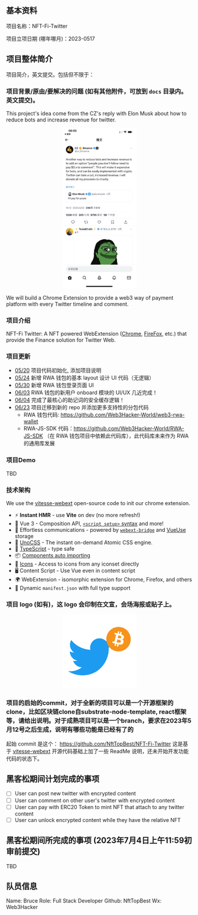 ## 基本资料

项目名称：NFT-Fi-Twitter

项目立项日期 (哪年哪月)：2023-0517

## 项目整体简介

项目简介，英文提交。包括但不限于：

### 项目背景/原由/要解决的问题 (如有其他附件，可放到 `docs` 目录内。英文提交)。

This project's idea come from the CZ's reply with Elon Musk about how to reduce bots and increase revenue for twitter.
<p align="center">
<img width="200" src="./docs/cz-twitter.png"><br/>
</p>

We will build a Chrome Extension to provide a web3 way of payment platform with every Twitter timeline and comment.

### 项目介绍

NFT-Fi Twitter: A NFT powered WebExtension ([Chrome](https://developer.chrome.com/docs/extensions/reference/), [FireFox](https://addons.mozilla.org/en-US/developers/), etc.) that provide the Finance solution for Twitter Web.

### 项目更新

* [05/20](https://github.com/parity-asia/hackathon-2023-summer/pull/4/commits) 项目代码初始化, 添加项目说明
* [05/24](https://github.com/parity-asia/hackathon-2023-summer/pull/7/commits) 新增 RWA 钱包的基本 layout 设计 UI 代码（无逻辑）
* [05/30](https://github.com/parity-asia/hackathon-2023-summer/pull/11/commits) 新增 RWA 钱包登录页面 UI
* [06/03](https://github.com/parity-asia/hackathon-2023-summer/pull/18/commits) RWA 钱包的新用户 onboard 模块的 UI/UX 几近完成！
* [06/04](https://github.com/parity-asia/hackathon-2023-summer/pull/23/commits) 完成了最核心的助记词的安全缓存逻辑！
* [06/23](https://github.com/parity-asia/hackathon-2023-summer/pull/76) 项目迁移到新的 repo 并添加更多支持性的分包代码
  * RWA 钱包代码: <https://github.com/Web3Hacker-World/web3-rwa-wallet>
  * RWA-JS-SDK 代码：<https://github.com/Web3Hacker-World/RWA-JS-SDK> （在 RWA 钱包项目中依赖此代码库），此代码库未来作为 RWA 的通用库发展

### 项目Demo

TBD

### 技术架构

We use the [vitesse-webext](https://github.com/antfu/vitesse-webext) open-source code to init our chrome extension.

- ⚡️ **Instant HMR** - use **Vite** on dev (no more refresh!)
- 🥝 Vue 3 - Composition API, [`<script setup>` syntax](https://github.com/vuejs/rfcs/blob/master/active-rfcs/0040-script-setup.md) and more!
- 💬 Effortless communications - powered by [`webext-bridge`](https://github.com/antfu/webext-bridge) and [VueUse](https://github.com/antfu/vueuse) storage
- 🌈 [UnoCSS](https://github.com/unocss/unocss) - The instant on-demand Atomic CSS engine.
- 🦾 [TypeScript](https://www.typescriptlang.org/) - type safe
- 📦 [Components auto importing](./src/components)
- 🌟 [Icons](./src/components) - Access to icons from any iconset directly
- 🖥 Content Script - Use Vue even in content script
- 🌍 WebExtension - isomorphic extension for Chrome, Firefox, and others
- 📃 Dynamic `manifest.json` with full type support


### 项目 logo (如有)，这 logo 会印制在文宣，会场海报或贴子上。

<p align="center">
<img width="200" src="./docs/NFT-Fi-Twitter.png"><br/>
</p>

### 项目的启始的commit，对于全新的项目可以是一个开源框架的clone，比如区块链clone自substrate-node-template, react框架等，请给出说明。对于成熟项目可以是一个branch，要求在2023年5月12号之后生成，说明有哪些功能是已经有了的

起始 commit 是这个： https://github.com/NftTopBest/NFT-Fi-Twitter
这是基于 [vitesse-webext](https://github.com/antfu/vitesse-webext) 开源代码基础上加了一些 ReadMe 说明，还未开始开发功能代码的状态下。

## 黑客松期间计划完成的事项

- [ ] User can post new twitter with encrypted content
- [ ] User can comment on other user's twitter with encrypted content
- [ ] User can pay with ERC20 Token to mint NFT that attach to any twitter content
- [ ] User can unlock encrypted content while they have the relative NFT

## 黑客松期间所完成的事项 (2023年7月4日上午11:59初审前提交)

TBD

## 队员信息

Name: Bruce
Role: Full Stack Developer
Github: NftTopBest
Wx: Web3Hacker
